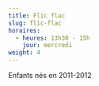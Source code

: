 ```yaml
---
title: Flic flac
slug: flic-flac
horaires:
  - heures: 13h30 - 15h
    jour: mercredi
weight: 4
---
```

Enfants nés en 2011-2012

